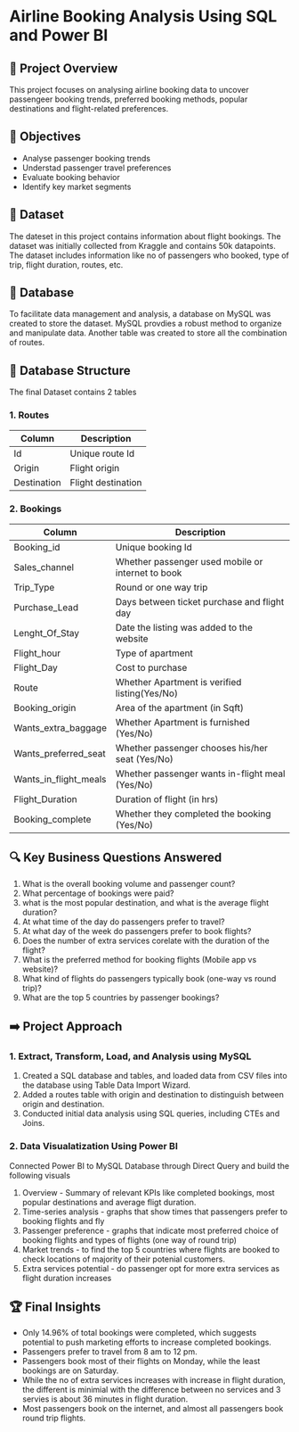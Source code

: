 # Airline Booking Analysis Using SQL and Power BI

## 🚀 Project Overview

This project focuses on analysing airline booking data to uncover passengeer booking trends, preferred booking methods, popular destinations and flight-related preferences. 

## 🎯 Objectives 

- Analyse passenger booking trends
- Understad passenger travel preferences
- Evaluate booking behavior
- Identify key market segments

## 📖 Dataset

The dateset in this project contains information about flight bookings. The dataset was initially collected from Kraggle and contains 50k datapoints. The dataset includes information like no of passengers who booked, type of trip, flight duration, routes, etc.

## 📁 Database

To facilitate data management and analysis, a database on MySQL was created to store the dataset. MySQL provdies a robust method to organize and manipulate data. Another table was created to store all the combination of routes.

## 📂 Database Structure

The final Dataset contains 2 tables 

### 1. Routes
| Column      | Description        |
|-------------|--------------------|
| Id          | Unique route Id    |
| Origin      | Flight origin      |
| Destination | Flight destination |

### 2. Bookings
| Column                | Description                                       |
|-----------------------|---------------------------------------------------|
| Booking_id            | Unique booking Id                                 |
| Sales_channel         | Whether passenger used mobile or internet to book |
| Trip_Type             | Round or one way trip                             |
| Purchase_Lead         | Days between ticket purchase and flight day       |
| Lenght_Of_Stay        | Date the listing was added to the website         |
| Flight_hour           | Type of apartment                                 |
| Flight_Day            | Cost to purchase                                  |
| Route                 | Whether Apartment is verified listing(Yes/No)     |
| Booking_origin        | Area of the apartment (in Sqft)                   |
| Wants_extra_baggage   | Whether Apartment is furnished (Yes/No)           |
| Wants_preferred_seat  | Whether passenger chooses his/her seat (Yes/No)   |
| Wants_in_flight_meals | Whether passenger wants in-flight meal (Yes/No)   |
| Flight_Duration       | Duration of flight (in hrs)                       |
| Booking_complete      | Whether they completed the booking (Yes/No)       |

## 🔍 Key Business Questions Answered

1. What is the overall booking volume and passenger count?
2. What percentage of bookings were paid?
3. what is the most popular destination, and what is the average flight duration?
4. At what time of the day do passengers prefer to travel?
5. At what day of the week do passengers prefer to book flights?
6. Does the number of extra services corelate with the duration of the flight?
7. What is the preferred method for booking flights (Mobile app vs website)?
8. What kind of flights do passengers typically book (one-way vs round trip)?
9. What are the top 5 countries by passenger bookings?

## ➡️ Project Approach

### 1. Extract, Transform, Load, and Analysis using MySQL
1. Created a SQL database and tables, and loaded data from CSV files into the database using Table Data Import Wizard.
2. Added a routes table with origin and destination to distinguish between origin and destination.
3. Conducted initial data analysis using SQL queries, including CTEs and Joins.

### 2. Data Visualatization Using Power BI
Connected Power BI to MySQL Database through Direct Query and build the following visuals
1. Overview - Summary of relevant KPIs like completed bookings, most popular destinations and average fligt duration.
2. Time-series analysis - graphs that show times that passengers prefer to booking flights and fly
3. Passenger preference - graphs that indicate most preferred choice of booking flights and types of flights (one way of round trip)
4. Market trends - to find the top 5 countries where flights are booked to check locations of majority of their potenial customers.
5. Extra services potential - do passenger opt for more extra services as flight duration increases

## 🏆 Final Insights
- Only 14.96% of total bookings were completed, which suggests potential to push marketing efforts to increase completed bookings.
- Passengers prefer to travel from 8 am to 12 pm.
- Passengers book most of their flights on Monday, while the least bookings are on Saturday.
- While the no of extra services increases with increase in flight duration, the different is minimial with the difference between no services and 3 servies is about 36 minutes in flight duration.
- Most passengers book on the internet, and almost all passengers book round trip flights. 

